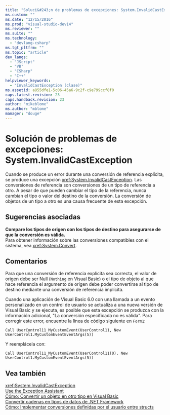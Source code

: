 ```yaml
---
title: "Soluci&#243;n de problemas de excepciones: System.InvalidCastException | Microsoft Docs"
ms.custom: ""
ms.date: "12/15/2016"
ms.prod: "visual-studio-dev14"
ms.reviewer: ""
ms.suite: ""
ms.technology: 
  - "devlang-csharp"
ms.tgt_pltfrm: ""
ms.topic: "article"
dev_langs: 
  - "JScript"
  - "VB"
  - "CSharp"
  - "C++"
helpviewer_keywords: 
  - "InvalidCastException (clase)"
ms.assetid: a855dfe1-5c06-45a6-9c2f-c9e799ccf8f0
caps.latest.revision: 23
caps.handback.revision: 23
author: "mikeblome"
ms.author: "mblome"
manager: "douge"
---
```

# Soluci&#243;n de problemas de excepciones: System.InvalidCastException
Cuando se produce un error durante una conversión de referencia explícita, se produce una excepción <xref:System.InvalidCastException>. Las conversiones de referencia son conversiones de un tipo de referencia a otro. A pesar de que pueden cambiar el tipo de la referencia, nunca cambian el tipo o valor del destino de la conversión. La conversión de objetos de un tipo a otro es una causa frecuente de esta excepción.  
  
## Sugerencias asociadas  
 **Compare los tipos de origen con los tipos de destino para asegurarse de que la conversión es válida.**  
 Para obtener información sobre las conversiones compatibles con el sistema, vea <xref:System.Convert>.  
  
## Comentarios  
 Para que una conversión de referencia explícita sea correcta, el valor de origen debe ser Null \(`Nothing` en Visual Basic\) o el tipo de objeto al que hace referencia el argumento de origen debe poder convertirse al tipo de destino mediante una conversión de referencia implícita.  
  
 Cuando una aplicación de Visual Basic 6.0 con una llamada a un evento personalizado en un control de usuario se actualiza a una nueva versión de Visual Basic y se ejecuta, es posible que esta excepción se produzca con la información adicional, "La conversión especificada no es válida". Para corregir este error, encuentre la línea de código siguiente en  `Form1`:  
  
 `Call UserControl11_MyCustomEvent(UserControl11, New UserControl1.MyCustomEventEventArgs(5))`  
  
 Y reemplácela con:  
  
 `Call UserControl11_MyCustomEvent(UserControl11(0), New UserControl1.MyCustomEventEventArgs(5))`  
  
## Vea también  
 <xref:System.InvalidCastException>   
 [Use the Exception Assistant](../Topic/How%20to:%20Use%20the%20Exception%20Assistant.md)   
 [Cómo: Convertir un objeto en otro tipo en Visual Basic](../Topic/How%20to:%20Convert%20an%20Object%20to%20Another%20Type%20in%20Visual%20Basic.md)   
 [Convertir cadenas en tipos de datos de .NET Framework](../Topic/Converting%20Strings%20to%20.NET%20Framework%20Data%20Types.md)   
 [Cómo: Implementar conversiones definidas por el usuario entre structs](../Topic/How%20to:%20Implement%20User-Defined%20Conversions%20Between%20Structs%20\(C%23%20Programming%20Guide\).md)